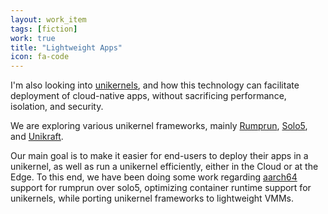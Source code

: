 ```yaml
---
layout: work_item
tags: [fiction]
work: true
title: "Lightweight Apps"
icon: fa-code
---
```


I'm also looking into <a href="http://unikernel.org">unikernels</a>, and how this technology can facilitate
deployment of cloud-native apps, without sacrificing performance, isolation,
and security.

We are exploring various unikernel frameworks, mainly <a
href="https://github.com/rumpkernel/rumprun">Rumprun</a>, <a
href="https://github.com/Solo5/solo5">Solo5</a>, and <a
href="https://github.com/unikraft/unikraft">Unikraft</a>.

Our main goal is to make it easier for end-users to deploy their apps in a
unikernel, as well as run a unikernel efficiently, either in the Cloud or at
the Edge. To this end, we have been doing some work regarding <a
href="https://blog.cloudkernels.net/posts/nabla-containers-aarch64/">aarch64</a>
support for rumprun over solo5, optimizing container runtime support for
unikernels, while porting unikernel frameworks to lightweight VMMs.

